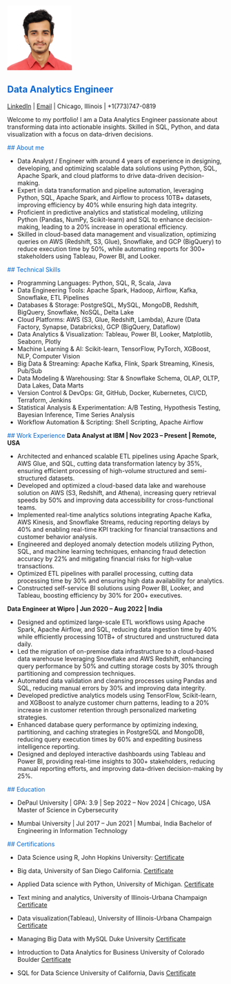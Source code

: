 <p align="left">
  <img src="profile.jpg" alt="Bhaskar Khekale" width="150" height="150" style="object-fit: cover; object-position: top;">
</p>

<h2 align="left"><strong><span style="color: #0366d6;">Data Analytics Engineer</span></strong></h2>

[LinkedIn](www.linkedin.com/in/bhaskarkhekale) | [Email](bhaskarkhekale@gmail.com) | Chicago, Illinois | +1(773)747-0819

Welcome to my portfolio! I am a Data Analytics Engineer passionate about transforming data into actionable insights. Skilled in SQL, Python, and data visualization with a focus on data-driven decisions.


<span style="color: #0366d6;">## About me</span>
- Data Analyst / Engineer with around 4 years of experience in designing, developing, and optimizing scalable data solutions using
 Python, SQL, Apache Spark, and cloud platforms to drive data-driven decision-making.
- Expert in data transformation and pipeline automation, leveraging Python, SQL, Apache Spark, and Airflow to process 10TB+
 datasets, improving efficiency by 40% while ensuring high data integrity.
- Proficient in predictive analytics and statistical modeling, utilizing Python (Pandas, NumPy, Scikit-learn) and SQL to enhance
 decision-making, leading to a 20% increase in operational efficiency.
- Skilled in cloud-based data management and visualization, optimizing queries on AWS (Redshift, S3, Glue), Snowflake, and GCP
 (BigQuery) to reduce execution time by 50%, while automating reports for 300+ stakeholders using Tableau, Power BI, and Looker.

<span style="color: #0366d6;">## Technical Skills</span>
- Programming Languages: Python, SQL, R, Scala, Java
- Data Engineering Tools: Apache Spark, Hadoop, Airflow, Kafka, Snowflake, ETL Pipelines
- Databases & Storage: PostgreSQL, MySQL, MongoDB, Redshift, BigQuery, Snowflake, NoSQL, Delta Lake
- Cloud Platforms: AWS (S3, Glue, Redshift, Lambda), Azure (Data Factory, Synapse, Databricks), GCP (BigQuery, Dataflow)
- Data Analytics & Visualization: Tableau, Power BI, Looker, Matplotlib, Seaborn, Plotly
- Machine Learning & AI: Scikit-learn, TensorFlow, PyTorch, XGBoost, NLP, Computer Vision
- Big Data & Streaming: Apache Kafka, Flink, Spark Streaming, Kinesis, Pub/Sub
- Data Modeling & Warehousing: Star & Snowflake Schema, OLAP, OLTP, Data Lakes, Data Marts
- Version Control & DevOps: Git, GitHub, Docker, Kubernetes, CI/CD, Terraform, Jenkins
- Statistical Analysis & Experimentation: A/B Testing, Hypothesis Testing, Bayesian Inference, Time Series Analysis
- Workflow Automation & Scripting: Shell Scripting, Apache Airflow

<span style="color: #0366d6;">## Work Experience</span>
**Data Analyst at IBM    | Nov 2023 – Present   | Remote, USA**
- Architected and enhanced scalable ETL pipelines using Apache Spark, AWS Glue, and SQL, cutting data transformation latency by
 35%, ensuring efficient processing of high-volume structured and semi-structured datasets.
- Developed and optimized a cloud-based data lake and warehouse solution on AWS (S3, Redshift, and Athena), increasing query retrieval
 speeds by 50% and improving data accessibility for cross-functional teams.
- Implemented real-time analytics solutions integrating Apache Kafka, AWS Kinesis, and Snowflake Streams, reducing reporting delays
 by 40% and enabling real-time KPI tracking for financial transactions and customer behavior analysis.
- Engineered and deployed anomaly detection models utilizing Python, SQL, and machine learning techniques, enhancing fraud detection
 accuracy by 22% and mitigating financial risks for high-value transactions.
- Optimized ETL pipelines with parallel processing, cutting data processing time by 30% and ensuring high data availability for analytics.
- Constructed self-service BI solutions using Power BI, Looker, and Tableau, boosting efficiency by 30% for 200+ executives.

**Data Engineer at Wipro    | Jun 2020 – Aug 2022   | India**
-  Designed and optimized large-scale ETL workflows using Apache Spark, Apache Airflow, and SQL, reducing data ingestion time by
 40% while efficiently processing 10TB+ of structured and unstructured data daily.
- Led the migration of on-premise data infrastructure to a cloud-based data warehouse leveraging Snowflake and AWS Redshift, enhancing
 query performance by 50% and cutting storage costs by 30% through partitioning and compression techniques.
- Automated data validation and cleansing processes using Pandas and SQL, reducing manual errors by 30% and improving data integrity.
- Developed predictive analytics models using TensorFlow, Scikit-learn, and XGBoost to analyze customer churn patterns, leading to a
 20% increase in customer retention through personalized marketing strategies.
- Enhanced database query performance by optimizing indexing, partitioning, and caching strategies in PostgreSQL and MongoDB,
 reducing query execution times by 60% and expediting business intelligence reporting.
- Designed and deployed interactive dashboards using Tableau and Power BI, providing real-time insights to 300+ stakeholders, reducing
 manual reporting efforts, and improving data-driven decision-making by 25%.

<span style="color: #0366d6;">## Education</span>
- DePaul University | GPA: 3.9 | Sep 2022 – Nov 2024 | Chicago, USA
Master of Science in Cybersecurity
  
- Mumbai University | Jul 2017 – Jun 2021 | Mumbai, India
Bachelor of Engineering in Information Technology

<span style="color: #0366d6;">## Certifications</span>
- Data Science using R, John Hopkins University:
[Certificate](https://coursera.org/share/984e0126a65bd7d9d04882d0ebd022c7)

- Big data, University of San Diego California.
[Certificate](https://coursera.org/share/55eba83b7dbb11ea364ed652438ffac4)

- Applied Data science with Python, University of Michigan.
[Certificate](https://coursera.org/share/4ef00ba730349b3af1a00428143255af)

- Text mining and analytics, University of  Illinois-Urbana Champaign
[Certificate](https://coursera.org/share/0a8c05cf9e13e1138eaf9e40f1597317)

-  Data visualization(Tableau), University of  Illinois-Urbana Champaign
[Certificate](https://coursera.org/share/e6bb2e142e3419eec1670ccbbab4940b)

- Managing Big Data with MySQL Duke University
[Certificate](https://coursera.org/share/84248cf3c6ee3885f60dd743bd3716df)

- Introduction to Data Analytics for Business University of Colorado Boulder
[Certificate](https://coursera.org/share/e01414711deb6ac735511ffcfac25a43)

- SQL for Data Science University of California, Davis
[Certificate](https://coursera.org/share/5c491437ead154f27e3f314fd981f2e2)



